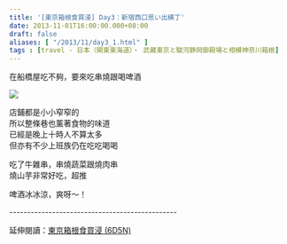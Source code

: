 ```yaml
---
title: '[東京箱根食買浸] Day3：新宿西口思い出横丁'
date: 2013-11-01T16:00:00.000+08:00
draft: false
aliases: [ "/2013/11/day3_1.html" ]
tags : [travel - 日本（関東東海道）・ 武藏東京と駿河静岡御殿場と相模神奈川箱根]
---
```


在船橋屋吃不夠，要來吃串燒跟喝啤酒  

[![](https://1.bp.blogspot.com/-zSHEwiFQz3E/XCS6WUdVIHI/AAAAAAAACOw/M4nSz9FNSbIBZlRgJlXK-gIwoejnx0LlwCLcBGAs/s640/50.jpg)](https://1.bp.blogspot.com/-zSHEwiFQz3E/XCS6WUdVIHI/AAAAAAAACOw/M4nSz9FNSbIBZlRgJlXK-gIwoejnx0LlwCLcBGAs/s1600/50.jpg)

店鋪都是小小窄窄的  
所以整條巷也薰著食物的味道  
已經是晚上十時人不算太多  
但亦有不少上班族仍在吃吃喝喝  
  
吃了牛雜串，串燒蔬菜跟燒肉串  
燒山芋非常好吃，超推  
  
啤酒冰冰涼，爽呀～！  
  
\-----------------------------------------------  
  
延伸閱讀：[東京箱根食買浸 (6D5N)](http://www.hidie.net/2013/11/6d5n.html)